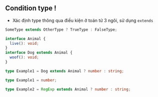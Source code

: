 ## Condition type !

- Xác định type thông qua điều kiện ở toán tử 3 ngôi, sử dụng `extends`

```ts
SomeType extends OtherType ? TrueType : FalseType;
```

```ts
interface Animal {
  live(): void;
}
interface Dog extends Animal {
  woof(): void;
}

type Example1 = Dog extends Animal ? number : string;

type Example1 = number;

type Example2 = RegExp extends Animal ? number : string;
```
